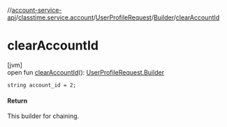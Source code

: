 //[account-service-api](../../../../index.md)/[classtime.service.account](../../index.md)/[UserProfileRequest](../index.md)/[Builder](index.md)/[clearAccountId](clear-account-id.md)

# clearAccountId

[jvm]\
open fun [clearAccountId](clear-account-id.md)(): [UserProfileRequest.Builder](index.md)

`string account_id = 2;`

#### Return

This builder for chaining.
